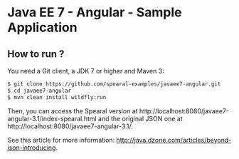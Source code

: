 # Java EE 7 - Angular - Sample Application #

## How to run ? ##

You need a Git client, a JDK 7 or higher and Maven 3:

```bash
$ git clone https://github.com/spearal-examples/javaee7-angular.git
$ cd javaee7-angular
$ mvn clean install wildfly:run
```

Then, you can access the Spearal version at http://localhost:8080/javaee7-angular-3.1/index-spearal.html and the original JSON one at http://localhost:8080/javaee7-angular-3.1/.

See this article for more information: http://java.dzone.com/articles/beyond-json-introducing.
